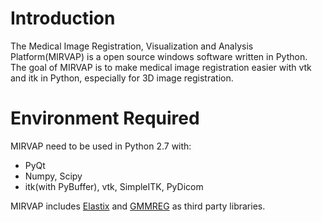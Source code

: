 Introduction
=========

The Medical Image Registration, Visualization and Analysis Platform(MIRVAP) is a open source windows software written in Python. The goal of MIRVAP is to make medical image registration easier with vtk and itk in Python, especially for 3D image registration. 

Environment Required
=========

MIRVAP need to be used in Python 2.7 with: 
* PyQt
* Numpy, Scipy
* itk(with PyBuffer), vtk, SimpleITK, PyDicom

MIRVAP includes [Elastix](http://elastix.isi.uu.nl/) and [GMMREG](http://code.google.com/p/gmmreg/) as third party libraries. 




